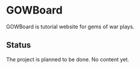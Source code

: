 # GOWBoard

GOWBoard is tutorial website for gems of war plays.

## Status

The project is planned to be done. No content yet.
